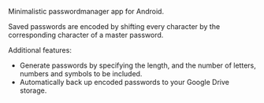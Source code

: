 Minimalistic passwordmanager app for Android.

Saved passwords are encoded by shifting every character by the corresponding character of a master password.

Additional features:
* Generate passwords by specifying the length, and the number of letters, numbers and symbols to be included.
* Automatically back up encoded passwords to your Google Drive storage.